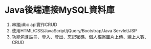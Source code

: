 # Java後端連接MySQL資料庫
1. 串接jdbc api實作CRUD
2. 使用HTML/CSS/JavaScript/jQuery/Bootstrap/Java Servlet/JSP
3. 功能包含註冊、登入、登出、忘記密碼、個人檔案圖片上傳、線上人數、CRUD